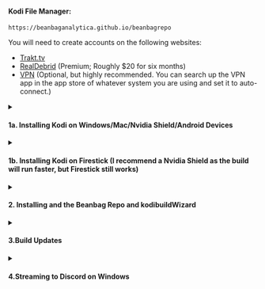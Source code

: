 
<summary><h4>Kodi File Manager:</h4></summary>
<code>https://beanbaganalytica.github.io/beanbagrepo</code>

You will need to create accounts on the following websites:

- [Trakt.tv](https://trakt.tv/)
- [RealDebrid](http://real-debrid.com/?id=7423788) (Premium; Roughly $20 for six months)
- [VPN](https://ref.nordvpn.com/HjrvXiZBJfX) (Optional, but highly recommended. You can search up the VPN app in the app store of whatever system you are using and set it to auto-connect.)

<details>
<summary><h4>1a. Installing Kodi on Windows/Mac/Nvidia Shield/Android Devices</h4></summary>

1. **Windows**: Download Kodi within the Microsoft Store or by clicking [here](https://www.microsoft.com/store/productId/9NBLGGH4T892).
2. **MAC**: Download Kodi from the official website by clicking [here](https://kodi.tv/download/macos).
3. **Nvidia Shield/Android Devices**: Download Kodi within the Google Play Store or by clicking [here](https://play.google.com/store/apps/details?id=org.xbmc.kodi&hl=en_US&gl=US).
   - Recommended installation for Nvidia Shield/Android Devices: [SmartTubeNext](https://smarttubenext.com/android-tv-box/) (YouTube with SponsorBlock and Ad-Blocking)

</details>

<details>
<summary><h4>1b. Installing Kodi on Firestick (I recommend a Nvidia Shield as the build will run faster, but Firestick still works)</h4></summary>

1. Follow the guide located [here](https://smarttubenext.com/firestick/) through Step 12. 
   - I highly recommend following the entire guide above as it will have you install SmartTubeNext (YouTube with SponsorBlock and Ad-Blocking)
2. Within Downloader, go to the browser option. Within the URL field enter: <code>https://kodi.tv/download/android </code> and click **Go**.
3. Click on the **ARMV7A(32BIT)** download option.
4. A prompt will ask you if you want to install the application. Click **Install**.
</details>
<details>
<summary><h4>2. Installing and the Beanbag Repo and kodibuildWizard</h4></summary>

1. Enable Unknown Sources:
    1. Click the **Gearbox** in the top left
   2. Click **System** in the bottom right
   3. Click on **Add-ons** in the menu to the left
   4. Flip the switch for **Unknown Sources** to on and hit **Yes** when prompted
   5. Return to main menu by clicking back on your remote or backspace on keyboard


2. Add the **Beanbag Repo** to Kodi:
   1. From the main menu, click the **Gearbox** in the top left
   2. Click the **File Manager** in the top left
   3. Click on **Add Source**, then click on **None**
   4. In the prompt, type in <code>https://beanbaganalytica.github.io/beanbagrepo </code> and hit **OK** and hit **OK** once more
   5. Return to main menu by clicking back on your remote or backspace on keyboard
   6. Click the **Gearbox** in the top left
   7. Click the **Add-ons** in the top row
   8. Click **Install from zip file**
   9. Click the source **beanbagrepo** then click the **.zip** option


3. Install the **kodibuildWizard** and install the current build:
   1. Click the **Gearbox** in the top left
   2. Click the **Add-ons** in the top row
   3. Click **Install from repository**
   4. Click on *Beanbag Repo*
   5. Click **Program add-ons** then click **kodibuildWizard**
   6. Click **Install** and hit **OK** when prompted
   7. A prompt will show stating *"Since this is your first run..."*. If you are installing on Windows, select the additional item that says "Keep My playercorefactory.xml" then hit **Continue**. If you are on any other device, just hit **Continue**
   8. A prompt will show that states "Currently no build installed...". Click **Build Menu** and patiently let it load
   9. Once it has loaded, click **Install** at the bottom. **ONLY HIT INSTALL ONCE!** It will take a bit to load, but there are background processes running
   10. A prompt will appear asking you to download and install. Click **Yes,Install**. 
   11. It may look like nothing is happening, but after you hit **Yes, install** background processes will start running. Be patient
   12. There may be a prompt that says a couple errors have occurred, and it will ask if you want to view it. Just hit the **No** option. Be patient and background processes will keep running
   13. After waiting, a prompt will tell you that you need to Force Close Kodi. Hit **OK** and then reopen Kodi. The build is now installed


4. Add your Trakt.tv and Real-Debrid Accounts to the build:
   1. It will ask you to authorize your Trakt account. Hit no at this time, we will do this later. You may get this multiple times.
   2. It will also ask you to install Build Specific addons, hit yes and let it run. It will automatically install a couple needed program dependencies. If it says something failed, do not worry. It will attempt again after playing content for the first time.
   3. Now we can add the accounts. Go to the top right corner, click on the gear and select **Seren Settings** from the drop-down menu.
   4. Navigate to **Open Settings Menu** and click it
   5. In the menu on the left, navigate to **Accounts**
   6. In this menu, there will be an option to **Authenticate Trakt**, click it and follow the instructions to authenticate
   7. There is also an option to **Authenticate Real-Debrid**, click it and follow the instructions to authenticate

   
You now have everything you need to use the build! Go back to the main menu and play what ever you want. Use the Trakt.tv app to modify your watch history and add TV shows to your collection!
</details>

<details>
<summary><h4>3.Build Updates </h4></summary>

When I upload new builds you will receive a notification to update. Hit **Yes, Install** and be patient similar to the other steps. Background processes will run to install it. Your authentications will be saved, but you will be spammed to authenticate Trakt again after updating. Hit **No** to the prompts and install the build specific add-ons. Then close Kodi and reopen, you will be logged in to your accounts again.
</details>

<details>
<summary><h4>4.Streaming to Discord on Windows </h4></summary>

1. Download VLC Media Player [here](https://www.videolan.org/vlc/)
2. Once VLC is open, navigate to the **Tools** drop down in the banner of the app, select **Preferences**
3. Click on **Video** in the top bar of the preferences, and change **Output** to **"OpenGL video output for Windows"** and hit **Save**
4. Download this [playercorefactory.xml](https://www.dropbox.com/s/1mxbvibqwbq1jrt/playercorefactory.xml?dl=1)
5. Place the playercorefactory.xml file in this path on your computer C:\Users\ **YOUR USERNAME** \AppData\Roaming\Kodi\userdata 
6. Anything you open up in Kodi will now Open in a VLC Media Player window which you can stream to Discord
7. CHANGE THE SCREENSAVER: We need to change the screen saver as it will now always open in VLC media player. In Kodi, go to the top right gear menu and select **Settings**
8. In the first menu that pops up you will see Screensaver, scroll to it and change the **Screensaver Mode** to either **Dim** or **Black**. It is your preference

**STOP PLAYING IN VLC MEDIA PLAYER:** If you want to stop Kodi from playing in VLC Media Player, just remove the playercorefactory.xml file from C:\Users\ **YOUR USERNAME** \AppData\Roaming\Kodi\userdata on your computer